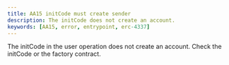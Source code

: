 ```yaml
---
title: AA15 initCode must create sender
description: The initCode does not create an account.
keywords: [AA15, error, entrypoint, erc-4337]
---
```


The initCode in the user operation does not create an account. Check the initCode or the factory contract.
